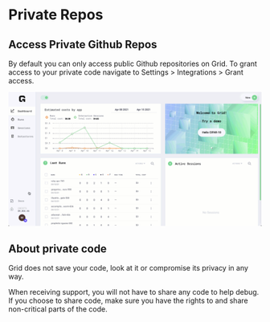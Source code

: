 # Private Repos

## Access Private Github Repos

By default you can only access public Github repositories on Grid. To grant access to your private code navigate to Settings &gt; Integrations &gt; Grant access.

![](../../../.gitbook/assets/github.gif)

## About private code

Grid does not save your code, look at it or compromise its privacy in any way.

When receiving support, you will not have to share any code to help debug. If you choose to share code, make sure you have the rights to and share non-critical parts of the code.

